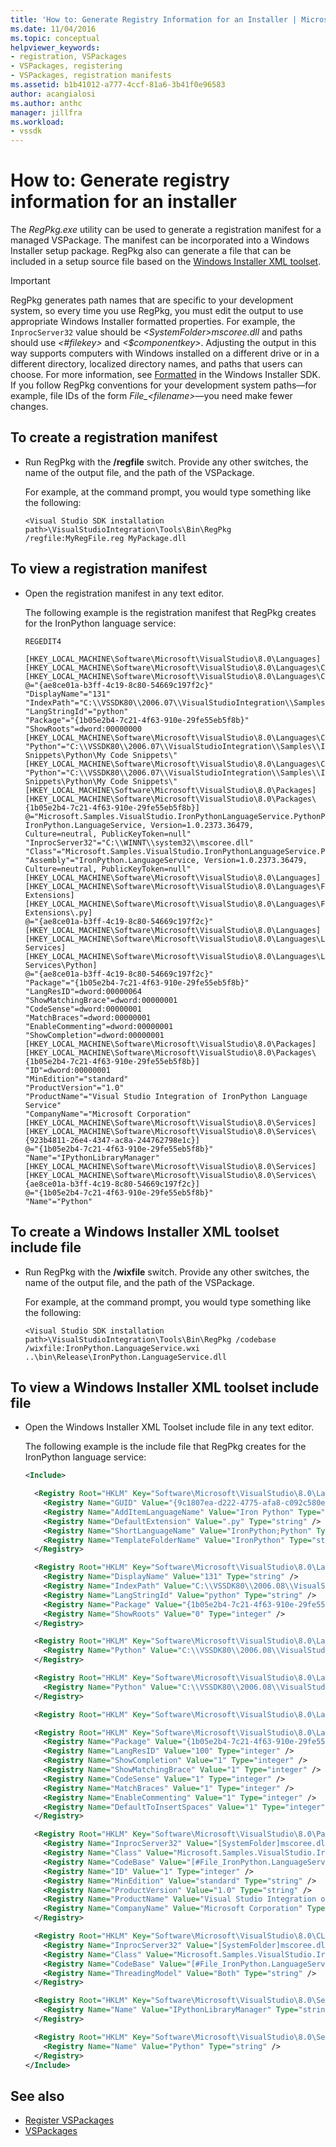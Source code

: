 ```yaml
---
title: 'How to: Generate Registry Information for an Installer | Microsoft Docs'
ms.date: 11/04/2016
ms.topic: conceptual
helpviewer_keywords:
- registration, VSPackages
- VSPackages, registering
- VSPackages, registration manifests
ms.assetid: b1b41012-a777-4ccf-81a6-3b41f0e96583
author: acangialosi
ms.author: anthc
manager: jillfra
ms.workload:
- vssdk
---
```

# How to: Generate registry information for an installer

The *RegPkg.exe* utility can be used to generate a registration manifest for a managed VSPackage. The manifest can be incorporated into a Windows Installer setup package. RegPkg also can generate a file that can be included in a setup source file based on the [Windows Installer XML toolset](https://wixtoolset.org/).

> [!IMPORTANT]
> RegPkg generates path names that are specific to your development system, so every time you use RegPkg, you must edit the output to use appropriate Windows Installer formatted properties. For example, the `InprocServer32` value should be *\<SystemFolder\>mscoree.dll* and paths should use *\<#filekey\>* and *\<$componentkey\>*. Adjusting the output in this way supports computers with Windows installed on a different drive or in a different directory, localized directory names, and paths that users can choose. For more information, see [Formatted](https://msdn.microsoft.com/library?url=/library/msi/setup/formatted.asp) in the Windows Installer SDK. If you follow RegPkg conventions for your development system paths—for example, file IDs of the form *File_\<filename\>*—you need make fewer changes.

## To create a registration manifest

- Run RegPkg with the **/regfile** switch. Provide any other switches, the name of the output file, and the path of the VSPackage.

     For example, at the command prompt, you would type something like the following:

    ```
    <Visual Studio SDK installation path>\VisualStudioIntegration\Tools\Bin\RegPkg /regfile:MyRegFile.reg MyPackage.dll
    ```

## To view a registration manifest

- Open the registration manifest in any text editor.

     The following example is the registration manifest that RegPkg creates for the IronPython language service:

    ```
    REGEDIT4

    [HKEY_LOCAL_MACHINE\Software\Microsoft\VisualStudio\8.0\Languages]
    [HKEY_LOCAL_MACHINE\Software\Microsoft\VisualStudio\8.0\Languages\CodeExpansions]
    [HKEY_LOCAL_MACHINE\Software\Microsoft\VisualStudio\8.0\Languages\CodeExpansions\Python]
    @="{ae8ce01a-b3ff-4c19-8c80-54669c197f2c}"
    "DisplayName"="131"
    "IndexPath"="C:\\VSSDK80\\2006.07\\VisualStudioIntegration\\Samples\\IronPythonIntegration\\bin\\Release\\CodeSnippets\\SnippetsIndex.xml"
    "LangStringId"="python"
    "Package"="{1b05e2b4-7c21-4f63-910e-29fe55eb5f8b}"
    "ShowRoots"=dword:00000000
    [HKEY_LOCAL_MACHINE\Software\Microsoft\VisualStudio\8.0\Languages\CodeExpansions\Python\ForceCreateDirs]
    "Python"="C:\\VSSDK80\\2006.07\\VisualStudioIntegration\\Samples\\IronPythonIntegration\\bin\\Release\\CodeSnippets\\Snippets\\;%MyDocs%\Code Snippets\Python\My Code Snippets\"
    [HKEY_LOCAL_MACHINE\Software\Microsoft\VisualStudio\8.0\Languages\CodeExpansions\Python\Paths]
    "Python"="C:\\VSSDK80\\2006.07\\VisualStudioIntegration\\Samples\\IronPythonIntegration\\bin\\Release\\CodeSnippets\\Snippets\\;%MyDocs%\Code Snippets\Python\My Code Snippets\"
    [HKEY_LOCAL_MACHINE\Software\Microsoft\VisualStudio\8.0\Packages]
    [HKEY_LOCAL_MACHINE\Software\Microsoft\VisualStudio\8.0\Packages\{1b05e2b4-7c21-4f63-910e-29fe55eb5f8b}]
    @="Microsoft.Samples.VisualStudio.IronPythonLanguageService.PythonPackage, IronPython.LanguageService, Version=1.0.2373.36479, Culture=neutral, PublicKeyToken=null"
    "InprocServer32"="C:\\WINNT\\system32\\mscoree.dll"
    "Class"="Microsoft.Samples.VisualStudio.IronPythonLanguageService.PythonPackage"
    "Assembly"="IronPython.LanguageService, Version=1.0.2373.36479, Culture=neutral, PublicKeyToken=null"
    [HKEY_LOCAL_MACHINE\Software\Microsoft\VisualStudio\8.0\Languages]
    [HKEY_LOCAL_MACHINE\Software\Microsoft\VisualStudio\8.0\Languages\File Extensions]
    [HKEY_LOCAL_MACHINE\Software\Microsoft\VisualStudio\8.0\Languages\File Extensions\.py]
    @="{ae8ce01a-b3ff-4c19-8c80-54669c197f2c}"
    [HKEY_LOCAL_MACHINE\Software\Microsoft\VisualStudio\8.0\Languages]
    [HKEY_LOCAL_MACHINE\Software\Microsoft\VisualStudio\8.0\Languages\Language Services]
    [HKEY_LOCAL_MACHINE\Software\Microsoft\VisualStudio\8.0\Languages\Language Services\Python]
    @="{ae8ce01a-b3ff-4c19-8c80-54669c197f2c}"
    "Package"="{1b05e2b4-7c21-4f63-910e-29fe55eb5f8b}"
    "LangResID"=dword:00000064
    "ShowMatchingBrace"=dword:00000001
    "CodeSense"=dword:00000001
    "MatchBraces"=dword:00000001
    "EnableCommenting"=dword:00000001
    "ShowCompletion"=dword:00000001
    [HKEY_LOCAL_MACHINE\Software\Microsoft\VisualStudio\8.0\Packages]
    [HKEY_LOCAL_MACHINE\Software\Microsoft\VisualStudio\8.0\Packages\{1b05e2b4-7c21-4f63-910e-29fe55eb5f8b}]
    "ID"=dword:00000001
    "MinEdition"="standard"
    "ProductVersion"="1.0"
    "ProductName"="Visual Studio Integration of IronPython Language Service"
    "CompanyName"="Microsoft Corporation"
    [HKEY_LOCAL_MACHINE\Software\Microsoft\VisualStudio\8.0\Services]
    [HKEY_LOCAL_MACHINE\Software\Microsoft\VisualStudio\8.0\Services\{923b4811-26e4-4347-ac8a-244762798e1c}]
    @="{1b05e2b4-7c21-4f63-910e-29fe55eb5f8b}"
    "Name"="IPythonLibraryManager"
    [HKEY_LOCAL_MACHINE\Software\Microsoft\VisualStudio\8.0\Services]
    [HKEY_LOCAL_MACHINE\Software\Microsoft\VisualStudio\8.0\Services\{ae8ce01a-b3ff-4c19-8c80-54669c197f2c}]
    @="{1b05e2b4-7c21-4f63-910e-29fe55eb5f8b}"
    "Name"="Python"

    ```

## To create a Windows Installer XML toolset include file

- Run RegPkg with the **/wixfile** switch. Provide any other switches, the name of the output file, and the path of the VSPackage.

     For example, at the command prompt, you would type something like the following:

    ```
    <Visual Studio SDK installation path>\VisualStudioIntegration\Tools\Bin\RegPkg /codebase /wixfile:IronPython.LanguageService.wxi ..\bin\Release\IronPython.LanguageService.dll
    ```

## To view a Windows Installer XML toolset include file

- Open the Windows Installer XML Toolset include file in any text editor.

     The following example is the include file that RegPkg creates for the IronPython language service:

    ```xml
    <Include>

      <Registry Root="HKLM" Key="Software\Microsoft\VisualStudio\8.0\Languages\IntellisenseProviders\IronPythonCodeProvider">
        <Registry Name="GUID" Value="{9c1807ea-d222-4775-afa8-c092c580e451}" Type="string" />
        <Registry Name="AddItemLanguageName" Value="Iron Python" Type="string" />
        <Registry Name="DefaultExtension" Value=".py" Type="string" />
        <Registry Name="ShortLanguageName" Value="IronPython;Python" Type="string" />
        <Registry Name="TemplateFolderName" Value="IronPython" Type="string" />
      </Registry>

      <Registry Root="HKLM" Key="Software\Microsoft\VisualStudio\8.0\Languages\CodeExpansions\Python" Value="{ae8ce01a-b3ff-4c19-8c80-54669c197f2c}" Type="string">
        <Registry Name="DisplayName" Value="131" Type="string" />
        <Registry Name="IndexPath" Value="C:\\VSSDK80\\2006.08\\VisualStudioIntegration\\Samples\\IronPythonIntegration\\Setup\\[$ComponentPath]\\CodeSnippets\\SnippetsIndex.xml" Type="string" />
        <Registry Name="LangStringId" Value="python" Type="string" />
        <Registry Name="Package" Value="{1b05e2b4-7c21-4f63-910e-29fe55eb5f8b}" Type="string" />
        <Registry Name="ShowRoots" Value="0" Type="integer" />
      </Registry>

      <Registry Root="HKLM" Key="Software\Microsoft\VisualStudio\8.0\Languages\CodeExpansions\Python\ForceCreateDirs">
        <Registry Name="Python" Value="C:\\VSSDK80\\2006.08\\VisualStudioIntegration\\Samples\\IronPythonIntegration\\Setup\\[$ComponentPath]\\CodeSnippets\\Snippets\\;%MyDocs%\Code Snippets\Python\My Code Snippets\" Type="string" />
      </Registry>

      <Registry Root="HKLM" Key="Software\Microsoft\VisualStudio\8.0\Languages\CodeExpansions\Python\Paths">
        <Registry Name="Python" Value="C:\\VSSDK80\\2006.08\\VisualStudioIntegration\\Samples\\IronPythonIntegration\\Setup\\[$ComponentPath]\\CodeSnippets\\Snippets\\;%MyDocs%\Code Snippets\Python\My Code Snippets\" Type="string" />
      </Registry>

      <Registry Root="HKLM" Key="Software\Microsoft\VisualStudio\8.0\Languages\File Extensions\.py" Value="{ae8ce01a-b3ff-4c19-8c80-54669c197f2c}" Type="string" />

      <Registry Root="HKLM" Key="Software\Microsoft\VisualStudio\8.0\Languages\Language Services\Python" Value="{ae8ce01a-b3ff-4c19-8c80-54669c197f2c}" Type="string">
        <Registry Name="Package" Value="{1b05e2b4-7c21-4f63-910e-29fe55eb5f8b}" Type="string" />
        <Registry Name="LangResID" Value="100" Type="integer" />
        <Registry Name="ShowCompletion" Value="1" Type="integer" />
        <Registry Name="ShowMatchingBrace" Value="1" Type="integer" />
        <Registry Name="CodeSense" Value="1" Type="integer" />
        <Registry Name="MatchBraces" Value="1" Type="integer" />
        <Registry Name="EnableCommenting" Value="1" Type="integer" />
        <Registry Name="DefaultToInsertSpaces" Value="1" Type="integer" />
      </Registry>

      <Registry Root="HKLM" Key="Software\Microsoft\VisualStudio\8.0\Packages\{1b05e2b4-7c21-4f63-910e-29fe55eb5f8b}" Value="Microsoft.Samples.VisualStudio.IronPythonLanguageService.PythonPackage, IronPython.LanguageService, Version=1.0.2394.27719, Culture=neutral, PublicKeyToken=null" Type="string">
        <Registry Name="InprocServer32" Value="[SystemFolder]mscoree.dll" Type="string" />
        <Registry Name="Class" Value="Microsoft.Samples.VisualStudio.IronPythonLanguageService.PythonPackage" Type="string" />
        <Registry Name="CodeBase" Value="[#File_IronPython.LanguageService.dll]" Type="string" />
        <Registry Name="ID" Value="1" Type="integer" />
        <Registry Name="MinEdition" Value="standard" Type="string" />
        <Registry Name="ProductVersion" Value="1.0" Type="string" />
        <Registry Name="ProductName" Value="Visual Studio Integration of IronPython Language Service" Type="string" />
        <Registry Name="CompanyName" Value="Microsoft Corporation" Type="string" />
      </Registry>

      <Registry Root="HKLM" Key="Software\Microsoft\VisualStudio\8.0\CLSID\{9c1807ea-d222-4775-afa8-c092c580e451}" Value="Microsoft.Samples.VisualStudio.IronPythonLanguageService.PythonIntellisenseProvider" Type="string">
        <Registry Name="InprocServer32" Value="[SystemFolder]mscoree.dll" Type="string" />
        <Registry Name="Class" Value="Microsoft.Samples.VisualStudio.IronPythonLanguageService.PythonIntellisenseProvider" Type="string" />
        <Registry Name="CodeBase" Value="[#File_IronPython.LanguageService.dll]" Type="string" />
        <Registry Name="ThreadingModel" Value="Both" Type="string" />
      </Registry>

      <Registry Root="HKLM" Key="Software\Microsoft\VisualStudio\8.0\Services\{923b4811-26e4-4347-ac8a-244762798e1c}" Value="{1b05e2b4-7c21-4f63-910e-29fe55eb5f8b}" Type="string">
        <Registry Name="Name" Value="IPythonLibraryManager" Type="string" />
      </Registry>

      <Registry Root="HKLM" Key="Software\Microsoft\VisualStudio\8.0\Services\{ae8ce01a-b3ff-4c19-8c80-54669c197f2c}" Value="{1b05e2b4-7c21-4f63-910e-29fe55eb5f8b}" Type="string">
        <Registry Name="Name" Value="Python" Type="string" />
      </Registry>
    </Include>
    ```

## See also

- [Register VSPackages](../../extensibility/registering-and-unregistering-vspackages.md)
- [VSPackages](../../extensibility/internals/vspackages.md)
